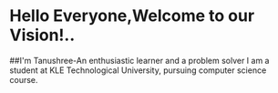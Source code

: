 # Hello Everyone,Welcome to our Vision!..
##I'm Tanushree-An enthusiastic learner and a problem solver
I am a student at KLE Technological University, pursuing computer science course.

